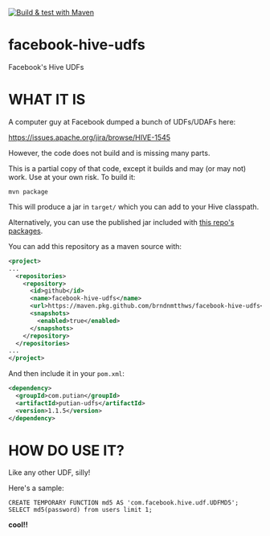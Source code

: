 [![Build & test with Maven](https://github.com/brndnmtthws/facebook-hive-udfs/actions/workflows/build-and-test.yml/badge.svg)](https://github.com/brndnmtthws/facebook-hive-udfs/actions/workflows/build-and-test.yml)

facebook-hive-udfs
==================

Facebook's Hive UDFs

# WHAT IT IS

A computer guy at Facebook dumped a bunch of UDFs/UDAFs here:

https://issues.apache.org/jira/browse/HIVE-1545

However, the code does not build and is missing many parts.

This is a partial copy of that code, except it builds and may (or may not) work. Use at your own risk. To build it:

```
mvn package
```

This will produce a jar in `target/` which you can add to your Hive classpath.

Alternatively, you can use the published jar included with [this repo's packages](https://github.com/brndnmtthws/facebook-hive-udfs/packages).

You can add this repository as a maven source with:

```xml
<project>
...
  <repositories>
    <repository>
      <id>github</id>
      <name>facebook-hive-udfs</name>
      <url>https://maven.pkg.github.com/brndnmtthws/facebook-hive-udfs</url>
      <snapshots>
        <enabled>true</enabled>
      </snapshots>
    </repository>
  </repositories>
...
</project>
```

And then include it in your `pom.xml`:

```xml
<dependency>
  <groupId>com.putian</groupId>
  <artifactId>putian-udfs</artifactId>
  <version>1.1.5</version>
</dependency>
```

# HOW DO USE IT?

Like any other UDF, silly!

Here's a sample:

```
CREATE TEMPORARY FUNCTION md5 AS 'com.facebook.hive.udf.UDFMD5';
SELECT md5(password) from users limit 1;
```

**cool!!**
